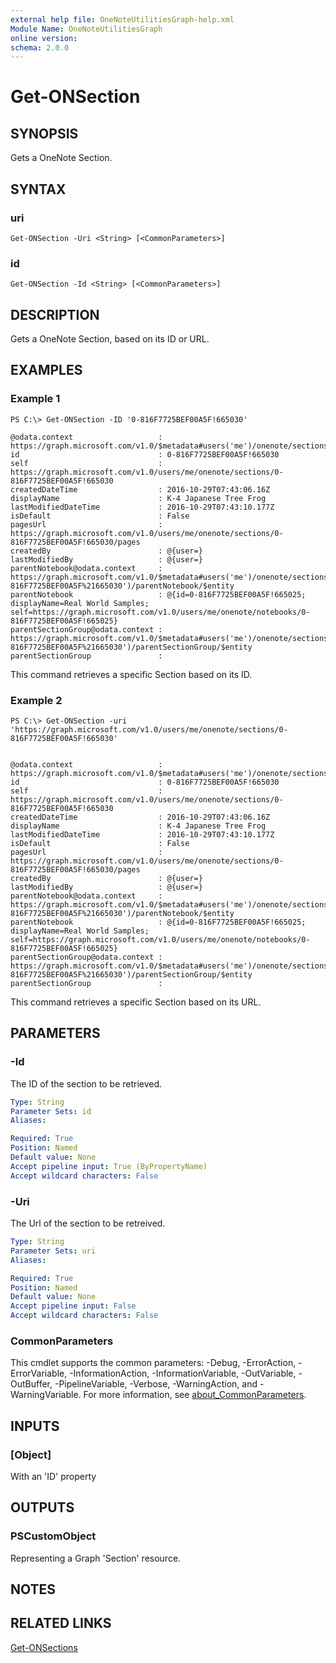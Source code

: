 ```yaml
---
external help file: OneNoteUtilitiesGraph-help.xml
Module Name: OneNoteUtilitiesGraph
online version:
schema: 2.0.0
---
```


# Get-ONSection

## SYNOPSIS
Gets a OneNote Section.

## SYNTAX

### uri
```
Get-ONSection -Uri <String> [<CommonParameters>]
```

### id
```
Get-ONSection -Id <String> [<CommonParameters>]
```

## DESCRIPTION
Gets a OneNote Section, based on its ID or URL.

## EXAMPLES

### Example 1
```
PS C:\> Get-ONSection -ID '0-816F7725BEF00A5F!665030'

@odata.context                   : https://graph.microsoft.com/v1.0/$metadata#users('me')/onenote/sections/$entity
id                               : 0-816F7725BEF00A5F!665030
self                             : https://graph.microsoft.com/v1.0/users/me/onenote/sections/0-816F7725BEF00A5F!665030
createdDateTime                  : 2016-10-29T07:43:06.16Z
displayName                      : K-4 Japanese Tree Frog
lastModifiedDateTime             : 2016-10-29T07:43:10.177Z
isDefault                        : False
pagesUrl                         : https://graph.microsoft.com/v1.0/users/me/onenote/sections/0-816F7725BEF00A5F!665030/pages
createdBy                        : @{user=}
lastModifiedBy                   : @{user=}
parentNotebook@odata.context     : https://graph.microsoft.com/v1.0/$metadata#users('me')/onenote/sections('0-816F7725BEF00A5F%21665030')/parentNotebook/$entity
parentNotebook                   : @{id=0-816F7725BEF00A5F!665025; displayName=Real World Samples; self=https://graph.microsoft.com/v1.0/users/me/onenote/notebooks/0-816F7725BEF00A5F!665025}
parentSectionGroup@odata.context : https://graph.microsoft.com/v1.0/$metadata#users('me')/onenote/sections('0-816F7725BEF00A5F%21665030')/parentSectionGroup/$entity
parentSectionGroup               :
```

This command retrieves a specific Section based on its ID.

### Example 2
```
PS C:\> Get-ONSection -uri 'https://graph.microsoft.com/v1.0/users/me/onenote/sections/0-816F7725BEF00A5F!665030'


@odata.context                   : https://graph.microsoft.com/v1.0/$metadata#users('me')/onenote/sections/$entity
id                               : 0-816F7725BEF00A5F!665030
self                             : https://graph.microsoft.com/v1.0/users/me/onenote/sections/0-816F7725BEF00A5F!665030
createdDateTime                  : 2016-10-29T07:43:06.16Z
displayName                      : K-4 Japanese Tree Frog
lastModifiedDateTime             : 2016-10-29T07:43:10.177Z
isDefault                        : False
pagesUrl                         : https://graph.microsoft.com/v1.0/users/me/onenote/sections/0-816F7725BEF00A5F!665030/pages
createdBy                        : @{user=}
lastModifiedBy                   : @{user=}
parentNotebook@odata.context     : https://graph.microsoft.com/v1.0/$metadata#users('me')/onenote/sections('0-816F7725BEF00A5F%21665030')/parentNotebook/$entity
parentNotebook                   : @{id=0-816F7725BEF00A5F!665025; displayName=Real World Samples; self=https://graph.microsoft.com/v1.0/users/me/onenote/notebooks/0-816F7725BEF00A5F!665025}
parentSectionGroup@odata.context : https://graph.microsoft.com/v1.0/$metadata#users('me')/onenote/sections('0-816F7725BEF00A5F%21665030')/parentSectionGroup/$entity
parentSectionGroup               :
```

This command retrieves a specific Section based on its URL.

## PARAMETERS

### -Id
The ID of the section to be retrieved.

```yaml
Type: String
Parameter Sets: id
Aliases:

Required: True
Position: Named
Default value: None
Accept pipeline input: True (ByPropertyName)
Accept wildcard characters: False
```

### -Uri
The Url of the section to be retreived.

```yaml
Type: String
Parameter Sets: uri
Aliases:

Required: True
Position: Named
Default value: None
Accept pipeline input: False
Accept wildcard characters: False
```

### CommonParameters
This cmdlet supports the common parameters: -Debug, -ErrorAction, -ErrorVariable, -InformationAction, -InformationVariable, -OutVariable, -OutBuffer, -PipelineVariable, -Verbose, -WarningAction, and -WarningVariable. For more information, see [about_CommonParameters](http://go.microsoft.com/fwlink/?LinkID=113216).

## INPUTS

### [Object]
With an 'ID' property

## OUTPUTS

### PSCustomObject
Representing a Graph 'Section' resource.

## NOTES

## RELATED LINKS

[Get-ONSections](Get-ONSections.md)

